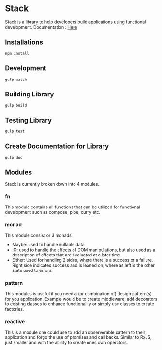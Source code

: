 # Stack

Stack is a library to help developers build applications using functional development.
Documentation : [Here](https://subant05.github.io/stack/)

## Installations

```node
npm install
```
## Development

```node
gulp watch 
```
## Building Library

```node
gulp build
```

## Testing Library

```node
gulp test
```

## Create Documentation for Library

```node
gulp doc
```

## Modules

Stack is currently broken down into 4 modules.

### fn

This module contains all functions that can be utilized for functional development such as compose, pipe, curry etc.

### monad

This module consist or 3 monads

- Maybe: used to handle nullable data
- IO: used to handle the effects of DOM manipulations, but also used as a description of effects that are evaluated at a later time
- Either: Used for handling 2 sides, where there is a success or a failure. Right side indicates success and is leaned on, where as left is the other state used to errors.

### pattern

This modules is useful if you need a (or combination of) design pattern(s) for you application. Example would be to create middleware, add decorators to existing classes to enhance functionality or simply use classes to create factories.

### reactive

This is a module one could use to add an observerable pattern to their application and forgo the use of promises and call backs. Similar to RxJS, just smaller and with the ability to create ones own operators.

